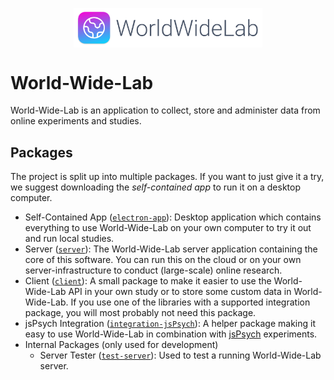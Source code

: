 <p align="center">
  <img alt="The World-Wide-Lab Logo" src="packages/server/static/logo.svg" width="60%" align="center">
</p>

# World-Wide-Lab

World-Wide-Lab is an application to collect, store and administer data from online experiments and studies.

## Packages

The project is split up into multiple packages. If you want to just give it a try, we suggest downloading the *self-contained app* to run it on a desktop computer.

- Self-Contained App ([`electron-app`](./packages/electron-app/)): Desktop application which contains everything to use World-Wide-Lab on your own computer to try it out and run local studies.
- Server ([`server`](./packages/server/)): The World-Wide-Lab server application containing the core of this software. You can run this on the cloud or on your own server-infrastructure to conduct (large-scale) online research.
- Client ([`client`](./packages/client/)): A small package to make it easier to use the World-Wide-Lab API in your own study or to store some custom data in World-Wide-Lab. If you use one of the libraries with a supported integration package, you will most probably not need this package.
- jsPsych Integration ([`integration-jsPsych`](./packages/integration-jsPsych/)): A helper package making it easy to use World-Wide-Lab in combination with [jsPsych](https://www.jspsych.org/) experiments.
- Internal Packages (only used for development)
  - Server Tester ([`test-server`](./packages/test-server/)): Used to test a running World-Wide-Lab server.
